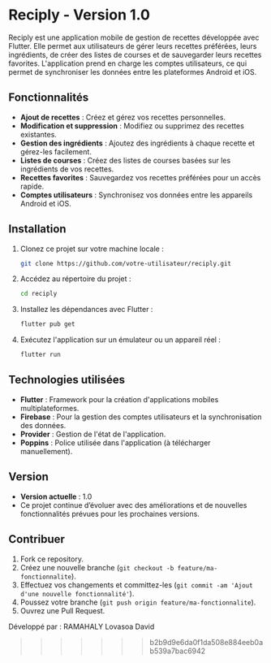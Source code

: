 # Reciply - Version 1.0

Reciply est une application mobile de gestion de recettes développée avec Flutter. Elle permet aux utilisateurs de gérer leurs recettes préférées, leurs ingrédients, de créer des listes de courses et de sauvegarder leurs recettes favorites. L'application prend en charge les comptes utilisateurs, ce qui permet de synchroniser les données entre les plateformes Android et iOS.

## Fonctionnalités

- **Ajout de recettes** : Créez et gérez vos recettes personnelles.
- **Modification et suppression** : Modifiez ou supprimez des recettes existantes.
- **Gestion des ingrédients** : Ajoutez des ingrédients à chaque recette et gérez-les facilement.
- **Listes de courses** : Créez des listes de courses basées sur les ingrédients de vos recettes.
- **Recettes favorites** : Sauvegardez vos recettes préférées pour un accès rapide.
- **Comptes utilisateurs** : Synchronisez vos données entre les appareils Android et iOS.

## Installation

1. Clonez ce projet sur votre machine locale :
    ```bash
    git clone https://github.com/votre-utilisateur/reciply.git
    ```

2. Accédez au répertoire du projet :
    ```bash
    cd reciply
    ```

3. Installez les dépendances avec Flutter :
    ```bash
    flutter pub get
    ```

4. Exécutez l'application sur un émulateur ou un appareil réel :
    ```bash
    flutter run
    ```

## Technologies utilisées

- **Flutter** : Framework pour la création d'applications mobiles multiplateformes.
- **Firebase** : Pour la gestion des comptes utilisateurs et la synchronisation des données.
- **Provider** : Gestion de l'état de l'application.
- **Poppins** : Police utilisée dans l'application (à télécharger manuellement).


## Version

- **Version actuelle** : 1.0
- Ce projet continue d’évoluer avec des améliorations et de nouvelles fonctionnalités prévues pour les prochaines versions.

## Contribuer

1. Fork ce repository.
2. Créez une nouvelle branche (`git checkout -b feature/ma-fonctionnalite`).
3. Effectuez vos changements et committez-les (`git commit -am 'Ajout d'une nouvelle fonctionnalité'`).
4. Poussez votre branche (`git push origin feature/ma-fonctionnalite`).
5. Ouvrez une Pull Request.
   
Développé par : RAMAHALY Lovasoa David
>>>>>>> b2b9d9e6da0f1da508e884eeb0ab539a7bac6942
